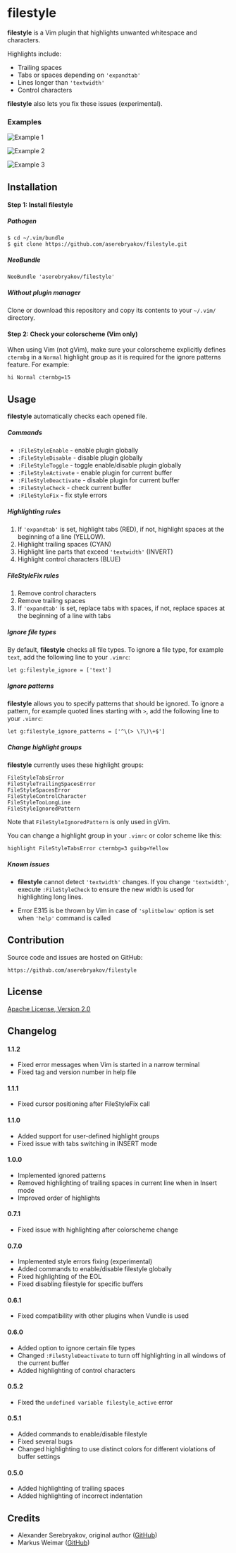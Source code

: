 filestyle
=========

**filestyle** is a Vim plugin that highlights unwanted whitespace and
characters.

Highlights include:

* Trailing spaces
* Tabs or spaces depending on `'expandtab'`
* Lines longer than `'textwidth'`
* Control characters

**filestyle** also lets you fix these issues (experimental).

### Examples

![Example 1](https://cloud.githubusercontent.com/assets/985977/7272222/9809dbec-e8e9-11e4-8a43-47e0374ccbe0.png)

![Example 2](https://cloud.githubusercontent.com/assets/985977/7272223/980cb506-e8e9-11e4-8b3e-418506344c6b.png)

![Example 3](https://cloud.githubusercontent.com/assets/985977/7272224/98100864-e8e9-11e4-9e09-45b217125bcb.png)

Installation
------------

#### Step 1: Install filestyle

##### Pathogen

    $ cd ~/.vim/bundle
    $ git clone https://github.com/aserebryakov/filestyle.git

##### NeoBundle

    NeoBundle 'aserebryakov/filestyle'

##### Without plugin manager

Clone or download this repository and copy its contents to your `~/.vim/`
directory.

#### Step 2: Check your colorscheme (Vim only)

When using Vim (not gVim), make sure your colorscheme explicitly defines
`ctermbg` in a `Normal` highlight group as it is required for the ignore
patterns feature. For example:

    hi Normal ctermbg=15

Usage
-----

**filestyle** automatically checks each opened file.

##### Commands

* `:FileStyleEnable`     - enable plugin globally
* `:FileStyleDisable`    - disable plugin globally
* `:FileStyleToggle`     - toggle enable/disable plugin globally
* `:FileStyleActivate`   - enable plugin for current buffer
* `:FileStyleDeactivate` - disable plugin for current buffer
* `:FileStyleCheck`      - check current buffer
* `:FileStyleFix`        - fix style errors

##### Highlighting rules

1. If `'expandtab'` is set, highlight tabs (RED), if not, highlight spaces at
   the beginning of a line (YELLOW).
2. Highlight trailing spaces (CYAN)
3. Highlight line parts that exceed `'textwidth'` (INVERT)
4. Highlight control characters (BLUE)

##### FileStyleFix rules

1. Remove control characters
2. Remove trailing spaces
3. If `'expandtab'` is set, replace tabs with spaces, if not, replace spaces
   at the beginning of a line with tabs

##### Ignore file types

By default, **filestyle** checks all file types. To ignore a file type, for
example `text`, add the following line to your `.vimrc`:

    let g:filestyle_ignore = ['text']

##### Ignore patterns

**filestyle** allows you to specify patterns that should be ignored. To ignore
a pattern, for example quoted lines starting with `>`, add the following line
to your `.vimrc`:

    let g:filestyle_ignore_patterns = ['^\(> \?\)\+$']

##### Change highlight groups

**filestyle** currently uses these highlight groups:

    FileStyleTabsError
    FileStyleTrailingSpacesError
    FileStyleSpacesError
    FileStyleControlCharacter
    FileStyleTooLongLine
    FileStyleIgnoredPattern

Note that `FileStyleIgnoredPattern` is only used in gVim.

You can change a highlight group in your `.vimrc` or color scheme like this:

    highlight FileStyleTabsError ctermbg=3 guibg=Yellow

##### Known issues

* **filestyle** cannot detect `'textwidth'` changes. If you change `'textwidth'`,
  execute `:FileStyleCheck` to ensure the new width is used for highlighting long
  lines.

* Error E315 is be thrown by Vim in case of `'splitbelow'` option is set
  when `'help'` command is called

Contribution
------------

Source code and issues are hosted on GitHub:

    https://github.com/aserebryakov/filestyle

License
-------

[Apache License, Version 2.0](http://www.apache.org/licenses/LICENSE-2.0)

Changelog
---------

#### 1.1.2

* Fixed error messages when Vim is started in a narrow terminal
* Fixed tag and version number in help file

#### 1.1.1

* Fixed cursor positioning after FileStyleFix call

#### 1.1.0

* Added support for user-defined highlight groups
* Fixed issue with tabs switching in INSERT mode

#### 1.0.0

* Implemented ignored patterns
* Removed highlighting of trailing spaces in current line when in Insert mode
* Improved order of highlights

#### 0.7.1

* Fixed issue with highlighting after colorscheme change

#### 0.7.0

* Implemented style errors fixing (experimental)
* Added commands to enable/disable filestyle globally
* Fixed highlighting of the EOL
* Fixed disabling filestyle for specific buffers

#### 0.6.1

* Fixed compatibility with other plugins when Vundle is used

#### 0.6.0

* Added option to ignore certain file types
* Changed `:FileStyleDeactivate` to turn off highlighting in all windows of the
  current buffer
* Added highlighting of control characters

#### 0.5.2

* Fixed the `undefined variable filestyle_active` error

#### 0.5.1

* Added commands to enable/disable filestyle
* Fixed several bugs
* Changed highlighting to use distinct colors for different violations of
  buffer settings

#### 0.5.0

* Added highlighting of trailing spaces
* Added highlighting of incorrect indentation

Credits
-------

* Alexander Serebryakov, original author ([GitHub](https://github.com/aserebryakov))
* Markus Weimar ([GitHub](https://github.com/Markus00000))
